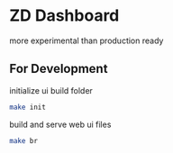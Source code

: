 # ZD Dashboard

more experimental than production ready

## For Development

initialize ui build folder

```sh
make init
```

build and serve web ui files

```sh
make br
```